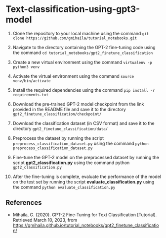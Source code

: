 # Text-classification-using-gpt3-model
1. Clone the repository to your local machine using the command
`git clone https://github.com/gmihaila/tutorial_notebooks.git`

2. Navigate to the directory containing the GPT-2 fine-tuning code using the command 
`cd tutorial_notebooks/gpt2_finetune_classification`

3. Create a new virtual environment using the command
`virtualenv -p python3 venv`

4. Activate the virtual environment using the command
`source venv/bin/activate`

5. Install the required dependencies using the command 
`pip install -r requirements.txt`

6. Download the pre-trained GPT-2 model checkpoint from the link provided in the README file and save it to the directory `gpt2_finetune_classification/checkpoint/`

7. Download the classification dataset (in CSV format) and save it to the directory 
`gpt2_finetune_classification/data/`

8. Preprocess the dataset by running the script 
`preprocess_classification_dataset.py` 
using the command 
`python preprocess_classification_dataset.py`

9. Fine-tune the GPT-2 model on the preprocessed dataset by running the script **gpt2_classification.py** using the command python `gpt2_classification.py`

10. After the fine-tuning is complete, evaluate the performance of the model on the test set by running the script **evaluate_classification.py** using the command `python evaluate_classification.py`

## References

- Mihaila, G. (2020). GPT-2 Fine-Tuning for Text Classification [Tutorial]. Retrieved March 10, 2023, from https://gmihaila.github.io/tutorial_notebooks/gpt2_finetune_classification/
